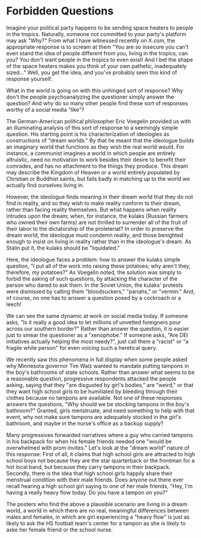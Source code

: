 # Forbidden Questions

Imagine your political party happens to be sending space heaters to people in the tropics.
Naturally, someone not committed to your party's platform may ask "Why?"
From what I have witnessed recently on X.com, the appropriate response
is to scream at them "You are so insecure you can't even stand the idea of people different from you,
living in the tropics, can you? You don't want people in the tropics to even exist!
And I bet the shape of the space heaters makes you think of your own pathetic, inadequately sized..."
Well, you get the idea, and you've probably seen this kind of response yourself.

What in the world is going on with this unhinged sort of response? Why don't the people psychoanalyzing the questioner
simply answer the question? And why do so many other people find these sort of responses worthy of a social media
"like"?

The German-American political philosopher Eric Voegelin provided us with an illuminating analysis of this sort of
response to a seemingly simple question. His starting point is his characterization of ideologies as constructions of
"dream worlds." By that he meant that the ideologue builds an imaginary world that functions as they wish the real world
would. For instance, a communist imagines a world in which people are entirely altruistic, need no motivation to work
besides their desire to benefit their comrades, and has no attachment to the things they produce. This dream may
describe the Kingdom of Heaven or a world entirely populated by Christian or Buddhist saints, but fails badly in
matching up to the world we actually find ourselves living in.

However, the ideologue finds meaning in their dream world that they do not find in reality, and so they wish to make reality
conform to their dream, rather than facing reality themselves. But what happens when reality intrudes upon the dream;
when, for instance, the kulaks (Russian farmers who owned their own farms)
are not thrilled to surrender all of the fruit of their labor to the dictatorship of the
proleteriat? In order to preserve the dream world, the ideologue must condemn reality, and those benighted enough to
insist on living in reality rather than in the ideologue's dream. As Stalin put it, the kulaks should be "liquidated."

Here, the ideologue faces a problem: how to answer the kulaks simple question, "I put all of the work into raising these
potatoes; why aren't they, therefore, *my* potatoes?" As Voegelin noted, the solution was simply to forbid the asking of
such questions, by attacking the character of the person who dared to ask them. In the Soviet Union, the kulaks'
protests  were dismissed by calling them "bloodsuckers," "pariahs," or "vermin." And, of course, no one has to answer a
question posed by a cockroach or a leech!

We can see the same dynamic at work on social media today. If someone asks, "Is it really a good idea to let millions of
unvetted foreigners pour across our southern border?" Rather than answer the question, it is easier just to smear the
questioner as a "xenophobe." If someone asks, "Are DEI initiatives actually helping the most needy?", just call them a
"racist" or "a fragile white person" for even voicing such a heretical query.

We recently saw this phenomena in full display when some people asked why Minnesota governor Tim Walz wanted to mandate
putting tampons in the boy's bathrooms of state schools. Rather than answer what seems to be a reasonable question,
progressive respondents attacked the people asking, saying that they "are disgusted by girl's bodies," are "weird," 
or that they want high school girls to be humiliated by bleeding through their clothes because no tampons are available.
Not one of these responses answers the questions, "Why should we be stocking tampons in the *boy's* bathroom?" Granted,
girls menstruate, and need something to help with that event, why not make sure tampons are adequately stocked in the
*girl's* bathroom, and maybe in the nurse's office as a backup supply?

Many progressives forwarded narratives where a guy who carried tampons in his backpack for when his female friends
needed one "would be overwhelmed with prom invites." Let's look at the "dream world" nature of this response: First of
all, it claims that high school girls are attracted to high school boys not because they are the star quarterback or the
frontman for a hot local band, but because they carry tampons in their backpack. Secondly, there is the idea that high
school girls happily share their menstrual condition with their male friends. Does anyone out there ever recall hearing
a high school girl saying to one of her male friends, "Hey, I'm having a really heavy flow today. Do you have a tampon
on you?"

The posters who find the above a plausible scenario are living in a dream world, a world in which there are no real,
meaningful differences between males and females, in which are girl experiencing a "heavy flow" is just as likely to ask
the HS football team's center for a tampon as she is likely to aske her female friend or the school nurse.





